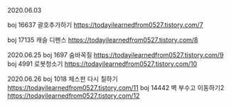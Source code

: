 2020.06.03 

boj 16637 괄호추가하기 https://todayilearnedfrom0527.tistory.com/7

boj 17135 캐슬 디펜스 https://todayilearnedfrom0527.tistory.com/8

2020.06.25
boj 1697 숨바꼭질 https://todayilearnedfrom0527.tistory.com/9
boj 4991 로봇청소기 https://todayilearnedfrom0527.tistory.com/10

2020.06.26
boj 1018 체스판 다시 칠하기 https://todayilearnedfrom0527.tistory.com/11
boj 14442 벽 부수고 이동하기2 https://todayilearnedfrom0527.tistory.com/12
